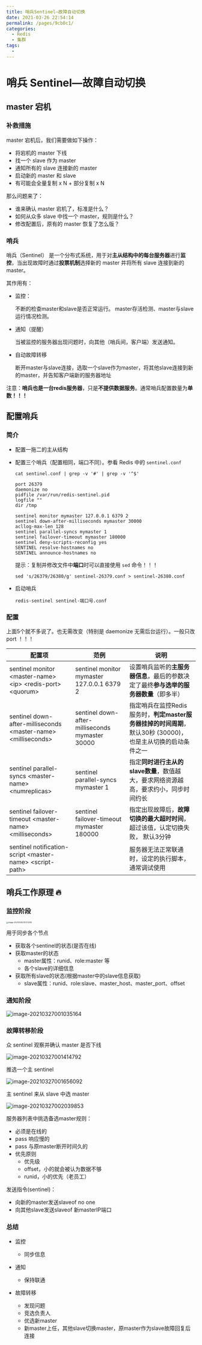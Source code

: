 ```yaml
---
title: 哨兵Sentinel—故障自动切换
date: 2021-03-26 22:54:14
permalink: /pages/9cb0c1/
categories:
  - Redis
  - 集群
tags:
  -
---
```


# 哨兵 Sentinel—故障自动切换

## master 宕机

### 补救措施

master 宕机后，我们需要做如下操作：

*   将宕机的 master 下线
*   找一个 slave 作为 master
*   通知所有的 slave 连接新的 master
*   启动新的 master 和 slave
*   有可能会全量复制 x N + 部分复制 x N

那么问题来了：

*   谁来确认 master 宕机了，标准是什么？
*   如何从众多 slave 中找一个 master，规则是什么？
*   修改配置后，原有的 master 恢复了怎么版？



### 哨兵

哨兵（Sentinel） 是一个分布式系统，用于对**主从结构中的每台服务器**进行**监控**，当出现故障时通过**投票机制**选择新的 master 并将所有 slave 连接到新的 master。

其作用有：

*   监控：

    不断的检查master和slave是否正常运行。 master存活检测、master与slave运行情况检测。

*   通知（提醒）

    当被监控的服务器出现问题时，向其他（哨兵间，客户端）发送通知。

*   自动故障转移

    断开master与slave连接，选取一个slave作为master，将其他slave连接到新的master，并告知客户端新的服务器地址

注意：**哨兵也是一台redis服务器**，只是**不提供数据服务**。通常哨兵配置数量为**单数！！！**





## 配置哨兵

### 简介

*   配置一拖二的主从结构

*   配置三个哨兵（配置相同，端口不同）。参看 Redis 中的 `sentinel.conf`

    ```
    cat sentinel.conf | grep -v '#' | grep -v '^$'
    ```

    ```
    port 26379
    daemonize no
    pidfile /var/run/redis-sentinel.pid
    logfile ""
    dir /tmp
    
    sentinel monitor mymaster 127.0.0.1 6379 2
    sentinel down-after-milliseconds mymaster 30000
    acllog-max-len 128
    sentinel parallel-syncs mymaster 1
    sentinel failover-timeout mymaster 180000
    sentinel deny-scripts-reconfig yes
    SENTINEL resolve-hostnames no
    SENTINEL announce-hostnames no
    ```

    提示：复制并修改文件中**端口**时可以直接使用 `sed` 命令！！！

    ```
    sed 's/26379/26380/g' sentinel-26379.conf > sentinel-26380.conf
    ```

*   启动哨兵

    ```
    redis-sentinel sentinel-端口号.conf
    ```



### 配置

上面5个就不多说了。也无需改变（特别是 daemonize 无需后台运行）。一般只改 port ！！！

| 配置项                                                       | 范例                                            | 说明                                                         |
| ------------------------------------------------------------ | ----------------------------------------------- | ------------------------------------------------------------ |
| sentinel monitor \<master-name> \<ip> \<redis-port> \<quorum> | sentinel monitor mymaster 127.0.0.1 6379 2      | 设置哨兵监听的**主服务器信息**，最后的参数决定了最终**参与选举的服务器数量**（即多半） |
| sentinel down-after-milliseconds \<master-name> \<milliseconds> | sentinel down-after-milliseconds mymaster 30000 | 指定哨兵在监控Redis服务时，**判定master服务器挂掉的时间周期**，默认30秒 (30000)，也是主从切换的启动条件之一 |
| sentinel parallel-syncs \<master-name> \<numreplicas>        | sentinel parallel-syncs mymaster 1              | 指定**同时进行主从的slave数量**，数值越大，要求网络资源越高，要求约小，同步时间约长 |
| sentinel failover-timeout \<master-name> \<milliseconds>     | sentinel failover-timeout mymaster 180000       | 指定出现故障后，**故障切换的最大超时时间**，超过该值，认定切换失败， 默认3分钟 |
| sentinel notification-script \<master-name> \<script-path>   |                                                 | 服务器无法正常联通时，设定的执行脚本，通常调试使用           |



## 哨兵工作原理 🔥

### 监控阶段

<img src="../images/image-20210326235723206.png" alt="image-20210326235723206" style="zoom: 33%;" />

用于同步各个节点

*   获取各个sentinel的状态(是否在线)
*   获取master的状态
    *   master属性：runid、role:master 等
    *   各个slave的详细信息
*   获取所有slave的状态(根据master中的slave信息获取)
    *   slave属性：runid、role:slave、master_host、master_port、offset





### 通知阶段

![image-20210327001035164](../images/image-20210327001035164.png)



### 故障转移阶段

众 sentinel 观察并确认 master 是否下线

![image-20210327001414792](../images/image-20210327001414792.png)

推选一个主 sentinel

![image-20210327001656092](../images/image-20210327001656092.png)

主 sentinel 来从 slave 中选 master

![image-20210327002039853](../images/image-20210327002039853.png)

服务器列表中挑选备选master规则：

*   必须是在线的
*   pass 响应慢的
*   pass 与原master断开时间久的
*   优先原则
    *   优先级 
    *   offset，小的就会被认为数据不够
    *   runid，小的优先（老员工）

发送指令(sentinel)：

*   向新的master发送slaveof no one
*   向其他slave发送slaveof 新masterIP端口



### 总结

*   监控

    *   同步信息

*   通知

    *   保持联通

*   故障转移

    *   发现问题
    *   竞选负责人
    *   优选新master
    *   新master上任，其他slave切换master，原master作为slave故障回复后连接

    

